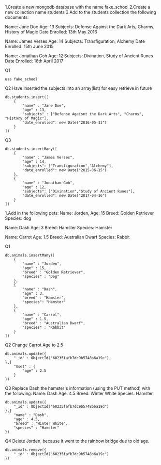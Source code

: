 1.Create a new mongodb database with the name fake_school
2.Create a new collection name students
3.Add to the students collection the following documents:

Name: Jane Doe
Age: 13
Subjects: Defense Against the Dark Arts, Charms, History of Magic
Date Enrolled: 13th May 2016

Name: James Verses
Age: 14
Subjects: Transfiguration, Alchemy
Date Enrolled: 15th June 2015

Name: Jonathan Goh
Age: 12
Subjects: Divination, Study of Ancient Runes
Date Enrolled: 16th April 2017

Q1
```
use fake_school
```

Q2 
Have inserted the subjects into an array(list) for easy retrieve in future
``` 
db.students.insert([
    {
        "name" : "Jane Doe",
        "age" : 13,
        "subjects" : ["Defense Agaisnt the Dark Arts", "Charms", "History of Magic"],
        "date_enrolled": new Date("2016-05-13")
    }
])
```

Q3
``` 
db.students.insertMany([
    {
        "name" : "James Verses",
        "age" : 14,
        "subjects": ["Transfiguration","Alchemy"],
        "date_enrolled": new Date("2015-06-15")
    },
    {
        "name" : "Jonathan Goh",
        "age" : 12,
        "subjects": ["Divination","Study of Ancient Runes"],
        "date_enrolled": new Date("2017-04-16") 
    }
])
```



1.Add in the following pets:
Name: Jorden,
Age: 15
Breed: Golden Retriever
Species: dog


Name: Dash
Age: 3
Breed: Hamster
Species: Hamster


Name: Carrot
Age: 1.5
Breed: Australian Dwarf
Species: Rabbit

Q1
```
db.animals.insertMany([
    {
        "name" : "Jorden",
        "age" : 15,
        "breed" : "Golden Retriever",
        "species" : "Dog"
    },
    {
        "name" : "Dash",
        "age" : 3,
        "breed" : "Hamster",
        "species": "Hamster"
    },
    {
        "name" : "Carrot",
        "age" : 1.5,
        "breed" : "Australian Dwarf",
        "species" : "Rabbit"
    }
])
```

Q2 Change Carrot Age to 2.5
```
db.animals.update({
    "_id" : ObjectId("60235fafb7dc9b5748b6a19e"),
},{
    "$set" : {
        "age" : 2.5
    }
})
```

Q3
Replace Dash the hamster's information (using the PUT method) with the following:
Name: Dash
Age: 4.5
Breed: Winter White
Species: Hamster

```
db.animals.update({
    "_id" : ObjectId("60235fafb7dc9b5748b6a19d")
},{
    "name" : "Dash",
    "age" : 4.5,
    "breed" : "Winter White",
    "species" : "Hamster"
})
```

Q4 Delete Jorden, because it went to the rainbow bridge due to old age.
```
db.animals.remove({
    "_id" : ObjectId("60235fafb7dc9b5748b6a19c")
})
```
